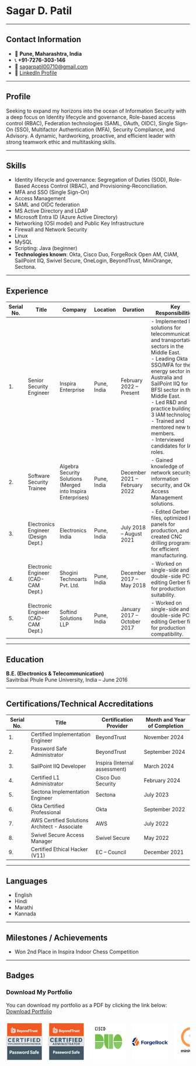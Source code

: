 # Sagar D. Patil

---

## Contact Information

- 📍 **Pune, Maharashtra, India**  
- 📞 **+91-7276-303-146**  
- 📧 [sagarpatil00710@gmail.com](mailto:sagarpatil00710@gmail.com)  
- 🔗 [LinkedIn Profile](https://www.linkedin.com/in/sagarpatilpune)

---

## Profile

Seeking to expand my horizons into the ocean of Information Security with a deep focus on Identity lifecycle and governance, Role-based access control (RBAC), Federation technologies (SAML, OAuth, OIDC), Single Sign-On (SSO), Multifactor Authentication (MFA), Security Compliance, and Advisory. A dynamic, hardworking, proactive, and efficient leader with strong teamwork ethic and multitasking skills.

---

## Skills

- Identity lifecycle and governance: Segregation of Duties (SOD), Role-Based Access Control (RBAC), and Provisioning-Reconciliation.
- MFA and SSO (Single Sign-On)
- Access Management
- SAML and OIDC federation
- MS Active Directory and LDAP
- Microsoft Entra ID (Azure Active Directory)
- Networking (OSI model) and Public Key Infrastructure
- Firewall and Network Security
- Linux
- MySQL
- Scripting: Java (beginner)
- **Technologies known**: Okta, Cisco Duo, ForgeRock Open AM, CIAM, SailPoint IIQ, Swivel Secure, OneLogin, BeyondTrust, MiniOrange, Sectona.

---

## Experience

| **Serial No.** | **Title**                      | **Company**                        | **Location**    | **Duration**                  | **Key Responsibilities**                                                                                                                                                   |
|----------------|--------------------------------|------------------------------------|-----------------|-------------------------------|----------------------------------------------------------------------------------------------------------------------------------------------------------------------------|
| 1.             | Senior Security Engineer       | Inspira Enterprise                | Pune, India     | February 2022 – Present        | - Implemented IAM solutions for telecommunications and transportation sectors in the Middle East.<br>- Leading Okta SSO/MFA for the energy sector in Australia and SailPoint IIQ for BFSI sector in the Middle East.<br>- Led R&D and practice building on 3 IAM technologies.<br>- Trained and mentored new team members.<br>- Interviewed candidates for IAM roles. |
| 2.             | Software Security Trainee      | Algebra Security Solutions (Merged into Inspira Enterprises) | Pune, India | December 2021 – February 2022 | - Gained knowledge of network security, information security, and Okta Access Management solutions.                                                                                     |
| 3.             | Electronics Engineer (Design Dept.) | Electronics India                  | Pune, India     | July 2018 – August 2021       | - Edited Gerber files, optimized PCB panels for production, and created CNC drilling programs for efficient manufacturing.                                                        |
| 4.             | Electronic Engineer (CAD-CAM Dept.) | Shogini Technoarts Pvt. Ltd.       | Pune, India     | December 2017 – May 2018      | - Worked on single-side and double-side PCBs, editing Gerber files for production suitability.                                                                                           |
| 5.             | Electronic Engineer (CAD-CAM Dept.) | Softind Solutions LLP              | Pune, India     | January 2017 – October 2017   | - Worked on single-side and double-side PCBs, editing Gerber files for production compatibility.                                                                                        |

---

## Education

**B.E. (Electronics & Telecommunication)**  
Savitribai Phule Pune University, India – June 2016

---

## Certifications/Technical Accreditations

| **Serial No.** | **Title**                                     | **Certification Provider** | **Month and Year of Completion** |
|----------------|-----------------------------------------------|----------------------------|----------------------------------|
| 1.             | Certified Implementation Engineer             | BeyondTrust                | November 2024                    |
| 2.             | Password Safe Administrator                   | BeyondTrust                | September 2024                   |
| 3.             | SailPoint IIQ Developer                       | Inspira (Internal assessment) | March 2024                       |
| 4.             | Certified L1 Administrator                    | Cisco Duo Security         | February 2024                    |
| 5.             | Sectona Implementation Engineer               | Sectona                    | July 2023                        |
| 6.             | Okta Certified Professional                   | Okta                       | September 2022                   |
| 7.             | AWS Certified Solutions Architect - Associate | AWS                        | July 2022                        |
| 8.             | Swivel Secure Access Manager                  | Swivel Secure              | May 2022                         |
| 9.             | Certified Ethical Hacker (V11)                | EC – Council               | December 2021                    |

---

## Languages

- English  
- Hindi  
- Marathi  
- Kannada  

---

## Milestones / Achievements

- Won 2nd Place in Inspira Indoor Chess Competition  

---

## Badges

### Download My Portfolio

You can download my portfolio as a PDF by clicking the link below:  
[Download Portfolio](assets/downloads/portfolio.pdf)

<div class="badge-carousel">
  <img src="assets/images/BT.png" alt="BT Badge" class="badge">
  <img src="assets/images/BTadmin.png" alt="BT Admin Badge" class="badge">
  <img src="assets/images/Cisco.png" alt="Cisco Badge" class="badge">
  <img src="assets/images/FR.png" alt="FR Badge" class="badge">
  <img src="assets/images/miniorange.png" alt="MiniOrange Badge" class="badge">
  <img src="assets/images/okta.png" alt="Okta Badge" class="badge">
  <img src="assets/images/Sectona.png" alt="Sectona Badge" class="badge">
  <img src="assets/images/sailpoint.png" alt="Sailpoint Badge" class="badge">
  <img src="assets/images/Onelogin.png" alt="Onelogin Badge" class="badge">
</div>

<style>
  .badge-carousel {
    display: flex;
    overflow-x: auto;
    white-space: nowrap;
    padding: 10px 0;
  }
  .badge {
    width: 100px;
    height: auto;
    margin-right: 15px;
  }
  .badge-carousel::-webkit-scrollbar {
    height: 8px;
  }
  .badge-carousel::-webkit-scrollbar-thumb {
    background-color: darkgray;
    border-radius: 10px;
  }
  .badge-carousel::-webkit-scrollbar-track {
    background: #f1f1f1;
  }
</style>
